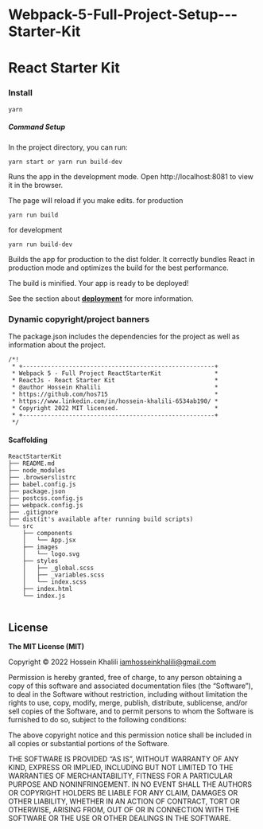 ﻿# Webpack-5-Full-Project-Setup---Starter-Kit
# React Starter Kit
### Install
```
yarn
```
##### Command Setup
In the project directory, you can run:
```
yarn start or yarn run build-dev
```
Runs the app in the development mode.
Open http://localhost:8081 to view it in the browser.

The page will reload if you make edits.
for production
```
yarn run build
```

for development
```
yarn run build-dev
```
Builds the app for production to the dist folder.
It correctly bundles React in production mode and optimizes the build for the best performance.

The build is minified.
Your app is ready to be deployed!

See the section about [**deployment**](https://github.com/facebook/create-react-app/blob/main/packages/cra-template/template/README.md) for more information.
### Dynamic copyright/project banners

The package.json includes the dependencies for the project as well as information about the project.


```
/*!
 * +------------------------------------------------------+
 * Webpack 5 - Full Project ReactStarterKit               *
 * ReactJs - React Starter Kit                            *
 * @author Hossein Khalili                                *
 * https://github.com/hos715                              *
 * https://www.linkedin.com/in/hossein-khalili-6534ab190/ *
 * Copyright 2022 MIT licensed.                           *
 * +------------------------------------------------------+
 */
```
#### Scaffolding
```
ReactStarterKit
├── README.md
├── node_modules
├── .browserslistrc
├── babel.config.js
├── package.json
├── postcss.config.js
├── webpack.config.js
├── .gitignore
├── dist(it's available after running build scripts)
└── src
    ├── components
    │   └── App.jsx
    ├── images
    │   └── logo.svg
    ├── styles
    │   ├── _global.scss
    │   ├── _variables.scss
    │   └── index.scss
    ├── index.html
    └── index.js
    
```
## License
**The MIT License (MIT)**

Copyright © 2022 Hossein Khalili <iamhosseinkhalili@gmail.com>



Permission is hereby granted, free of charge, to any person obtaining a copy of this software and associated documentation files (the “Software”), to deal in the Software without restriction, including without limitation the rights to use, copy, modify, merge, publish, distribute, sublicense, and/or sell copies of the Software, and to permit persons to whom the Software is furnished to do so, subject to the following conditions:

The above copyright notice and this permission notice shall be included in all copies or substantial portions of the Software.

THE SOFTWARE IS PROVIDED “AS IS”, WITHOUT WARRANTY OF ANY KIND, EXPRESS OR IMPLIED, INCLUDING BUT NOT LIMITED TO THE WARRANTIES OF MERCHANTABILITY, FITNESS FOR A PARTICULAR PURPOSE AND NONINFRINGEMENT. IN NO EVENT SHALL THE AUTHORS OR COPYRIGHT HOLDERS BE LIABLE FOR ANY CLAIM, DAMAGES OR OTHER LIABILITY, WHETHER IN AN ACTION OF CONTRACT, TORT OR OTHERWISE, ARISING FROM, OUT OF OR IN CONNECTION WITH THE SOFTWARE OR THE USE OR OTHER DEALINGS IN THE SOFTWARE.
